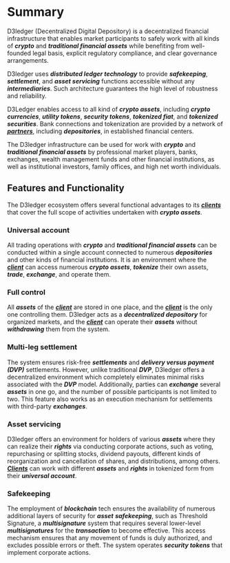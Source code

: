 # Summary

D3ledger (Decentralized Digital Depository) is a decentralized financial infrastructure that enables market participants to safely work with all kinds of **_crypto_** and **_traditional financial assets_** while benefiting from well-founded legal basis, explicit regulatory compliance, and clear governance arrangements. 

D3ledger uses **_distributed ledger technology_** to provide **_safekeeping_**, **_settlement_**, and **_asset servicing_** functions accessible without any **_intermediaries_**. Such architecture guarantees the high level of robustness and reliability. 

D3Ledger enables access to all kind of **_crypto assets_**, including **_crypto currencies_**, **_utility tokens_**, **_security tokens_**, **_tokenized fiat_**, and **_tokenized securities_**. Bank connections and tokenization are provided by a network of [**_partners_**](https://github.com/alexeymaklakov/D3-wiki/blob/master/docs/partners.md "Partners of D3"), including **_depositories_**, in established financial centers. 

The D3ledger infrastructure can be used for work with **_crypto_** and **_traditional financial assets_** by professional market players, banks, exchanges, wealth management funds and other financial institutions, as well as institutional investors, family offices, and high net worth individuals.

## Features and Functionality

The D3ledger ecosystem offers several functional advantages to its
[**_clients_**](https://github.com/alexeymaklakov/D3-wiki/blob/master/docs/clients.md "Clients of D3") that cover the full scope of activities undertaken with
**_crypto assets_**.

### Universal account

All trading operations with **_crypto_** and
**_traditional financial assets_** can be conducted within a single
account connected to numerous **_depositories_** and other kinds of
financial institutions. It is an environment where the [**_client_**](https://github.com/alexeymaklakov/D3-wiki/blob/master/docs/clients.md "Client of D3") can
access numerous **_crypto assets_**, **_tokenize_** their own assets, **_trade_**,
**_exchange_**, and operate them.

### Full control

All **_assets_** of the [**_client_**](https://github.com/alexeymaklakov/D3-wiki/blob/master/docs/clients.md "Client of D3") are stored in one place, and
the [**_client_**](https://github.com/alexeymaklakov/D3-wiki/blob/master/docs/clients.md "Client of D3") is the only one controlling them. D3ledger acts as a
**_decentralized depository_** for organized markets, and the [**_client_**](https://github.com/alexeymaklakov/D3-wiki/blob/master/docs/clients.md "Client of D3") can
operate their **_assets_** without **_withdrawing_** them from the system.

### Multi-leg settlement

The system ensures risk-free **_settlements_**
and **_delivery versus payment (DVP)_** settlements. However, unlike
traditional **_DVP_**, D3ledger offers a decentralized environment
which completely eliminates minimal risks associated with the **_DVP_**
model. Additionally, parties can **_exchange_** several **_assets_** in one go,
and the number of possible participants is not limited to two. This
feature also works as an execution mechanism for settlements with
third-party **_exchanges_**.

### Asset servicing

D3ledger offers an environment for holders of
various **_assets_** where they can realize their **_rights_** via conducting
corporate actions, such as voting, repurchasing or splitting stocks,
dividend payouts, different kinds of reorganization and cancellation
of shares, and distributions, among others. [**_Clients_**](https://github.com/alexeymaklakov/D3-wiki/blob/master/docs/clients.md "Clients of D3") can work with
different **_assets_** and **_rights_** in tokenized form from their **_universal
account_**.

### Safekeeping

The employment of **_blockchain_** tech ensures the
availability of numerous additional layers of security for **_asset_**
**_safekeeping_**, such as Threshold Signature, a **_multisignature_** system
that requires several lower-level **_multisignatures_** for the **_transaction_**
to become effective. This access mechanism ensures that any
movement of funds is duly authorized, and excludes possible
errors or theft. The system operates **_security tokens_** that implement
corporate actions.
